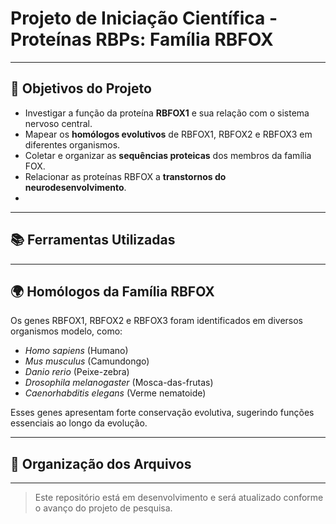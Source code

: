 
# Projeto de Iniciação Científica - Proteínas RBPs: Família RBFOX

---

## 🔬 Objetivos do Projeto

- Investigar a função da proteína **RBFOX1** e sua relação com o sistema nervoso central.
- Mapear os **homólogos evolutivos** de RBFOX1, RBFOX2 e RBFOX3 em diferentes organismos.
- Coletar e organizar as **sequências proteicas** dos membros da família FOX.
- Relacionar as proteínas RBFOX a **transtornos do neurodesenvolvimento**.
-
---

## 📚 Ferramentas Utilizadas


---

## 🌍 Homólogos da Família RBFOX

Os genes RBFOX1, RBFOX2 e RBFOX3 foram identificados em diversos organismos modelo, como:

- *Homo sapiens* (Humano)
- *Mus musculus* (Camundongo)
- *Danio rerio* (Peixe-zebra)
- *Drosophila melanogaster* (Mosca-das-frutas)
- *Caenorhabditis elegans* (Verme nematoide)

Esses genes apresentam forte conservação evolutiva, sugerindo funções essenciais ao longo da evolução.

---

## 📁 Organização dos Arquivos


---



> Este repositório está em desenvolvimento e será atualizado conforme o avanço do projeto de pesquisa.

